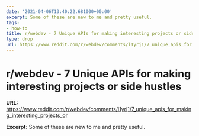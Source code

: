 ```yaml
---
date: '2021-04-06T13:40:22.681000+00:00'
excerpt: Some of these are new to me and pretty useful.
tags:
- how-to
title: r/webdev - 7 Unique APIs for making interesting projects or side hustles
type: drop
url: https://www.reddit.com/r/webdev/comments/l1yrj1/7_unique_apis_for_making_interesting_projects_or
---
```


# r/webdev - 7 Unique APIs for making interesting projects or side hustles

**URL:** https://www.reddit.com/r/webdev/comments/l1yrj1/7_unique_apis_for_making_interesting_projects_or

**Excerpt:** Some of these are new to me and pretty useful.
